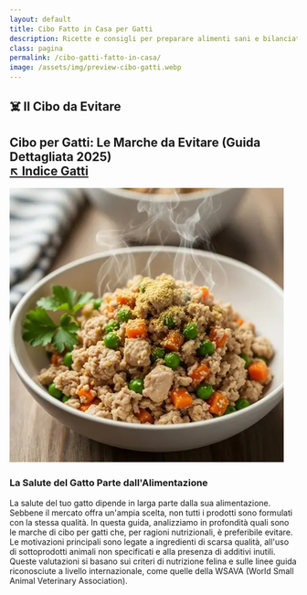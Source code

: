```yaml
---
layout: default
title: Cibo Fatto in Casa per Gatti
description: Ricette e consigli per preparare alimenti sani e bilanciati per il tuo gatto.
class: pagina
permalink: /cibo-gatti-fatto-in-casa/
image: /assets/img/preview-cibo-gatti.webp
---
```



<main class="layout-wrapper">

  <!-- 📝 INTRODUZIONE -->
  <section class="intro">
    <h1 class="main-title-centered">☠️️ Il Cibo da Evitare</h1>
    <h2 class="small-title">
      Cibo per Gatti: Le Marche da Evitare (Guida Dettagliata 2025)<br>
      <a href="/index-tutto-gatti/" class="btn-indice" aria-label="Vai all’indice gatti">
        ↖️ Indice Gatti</a>
    </h2>
  </section>

  <!-- 🖼️ IMMAGINE HERO -->
  <section class="square-grid">
    <div class="content-square">
      <img src="/assets/img/5-Cibo-Gatti-Fatto-In-Casa-480.webp" alt="Gatto ammalato dal veterinario padrona preoccupata">
      <div class="hero-col text-side">
        <h3>La Salute del Gatto Parte dall'Alimentazione</h3>
        <div class="description">
          La salute del tuo gatto dipende in larga parte dalla sua alimentazione. Sebbene il mercato offra un'ampia scelta, non tutti i prodotti sono formulati con la stessa qualità. In questa guida, analizziamo in profondità quali sono le marche di cibo per gatti che, per ragioni nutrizionali, è preferibile evitare. Le motivazioni principali sono legate a ingredienti di scarsa qualità, all'uso di sottoprodotti animali non specificati e alla presenza di additivi inutili. Queste valutazioni si basano sui criteri di nutrizione felina e sulle linee guida riconosciute a livello internazionale, come quelle della WSAVA (World Small Animal Veterinary Association).
        </div>
      </div>
    </div>
  </section>
